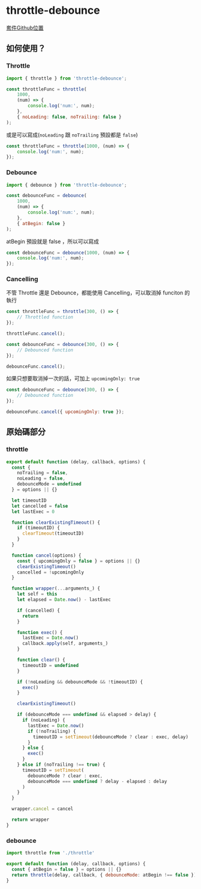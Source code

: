# throttle-debounce

[套件Github位置](https://github.com/niksy/throttle-debounce)

## 如何使用？

### Throttle

```js
import { throttle } from 'throttle-debounce';

const throttleFunc = throttle(
	1000,
	(num) => {
		console.log('num:', num);
	},
	{ noLeading: false, noTrailing: false }
);
```

或是可以寫成(`noLeading` 跟 `noTrailing` 預設都是 `false`)

```js
const throttleFunc = throttle(1000, (num) => {
	console.log('num:', num);
});
```

### Debounce

```js
import { debounce } from 'throttle-debounce';

const debounceFunc = debounce(
	1000,
	(num) => {
		console.log('num:', num);
	},
	{ atBegin: false }
);
```

atBegin 預設就是 false ，所以可以寫成

```js
const debounceFunc = debounce(1000, (num) => {
	console.log('num:', num);
});
```

### Cancelling

不管 Throttle 還是 Debounce，都能使用 Cancelling，可以取消掉 funciton 的執行

```js
const throttleFunc = throttle(300, () => {
	// Throttled function
});

throttleFunc.cancel();

const debounceFunc = debounce(300, () => {
	// Debounced function
});

debounceFunc.cancel();
```

如果只想要取消掉一次的話，可加上 `upcomingOnly: true`

```js
const debounceFunc = debounce(300, () => {
	// Debounced function
});

debounceFunc.cancel({ upcomingOnly: true });
```

## 原始碼部分

### throttle

```js
export default function (delay, callback, options) {
  const {
    noTrailing = false,
    noLeading = false,
    debounceMode = undefined
  } = options || {}

  let timeoutID
  let cancelled = false
  let lastExec = 0

  function clearExistingTimeout() {
    if (timeoutID) {
      clearTimeout(timeoutID)
    }
  }

  function cancel(options) {
    const { upcomingOnly = false } = options || {}
    clearExistingTimeout()
    cancelled = !upcomingOnly
  }

  function wrapper(...arguments_) {
    let self = this
    let elapsed = Date.now() - lastExec

    if (cancelled) {
      return
    }

    function exec() {
      lastExec = Date.now()
      callback.apply(self, arguments_)
    }

    function clear() {
      timeoutID = undefined
    }

    if (!noLeading && debounceMode && !timeoutID) {
      exec()
    }

    clearExistingTimeout()

    if (debounceMode === undefined && elapsed > delay) {
      if (noLeading) {
        lastExec = Date.now()
        if (!noTrailing) {
          timeoutID = setTimeout(debounceMode ? clear : exec, delay)
        }
      } else {
        exec()
      }
    } else if (noTrailing !== true) {
      timeoutID = setTimeout(
        debounceMode ? clear : exec,
        debounceMode === undefined ? delay - elapsed : delay
      )
    }
  }

  wrapper.cancel = cancel

  return wrapper
}
```

### debounce

```js
import throttle from './throttle'

export default function (delay, callback, options) {
  const { atBegin = false } = options || {}
  return throttle(delay, callback, { debounceMode: atBegin !== false })
}
```
